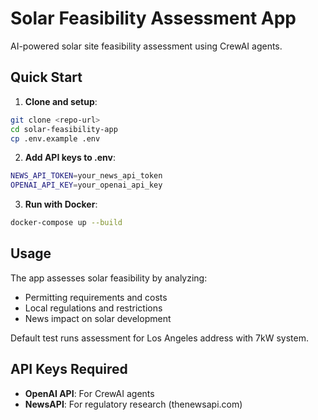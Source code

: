 # Solar Feasibility Assessment App

AI-powered solar site feasibility assessment using CrewAI agents.

## Quick Start

1. **Clone and setup**:
```bash
git clone <repo-url>
cd solar-feasibility-app
cp .env.example .env
```

2. **Add API keys to .env**:
```bash
NEWS_API_TOKEN=your_news_api_token
OPENAI_API_KEY=your_openai_api_key
```

3. **Run with Docker**:
```bash
docker-compose up --build
```

## Usage

The app assesses solar feasibility by analyzing:
- Permitting requirements and costs
- Local regulations and restrictions
- News impact on solar development

Default test runs assessment for Los Angeles address with 7kW system.

## API Keys Required

- **OpenAI API**: For CrewAI agents
- **NewsAPI**: For regulatory research (thenewsapi.com)